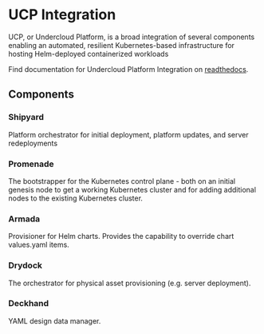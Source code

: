 # UCP Integration

UCP, or Undercloud Platform, is a broad integration of several components
enabling an automated, resilient Kubernetes-based infrastructure for hosting
Helm-deployed containerized workloads

Find documentation for Undercloud Platform Integration on
[readthedocs](http://ucpintegration.readthedocs.org).

## Components

### Shipyard

Platform orchestrator for initial deployment, platform updates, and server
redeployments

### Promenade

The bootstrapper for the Kubernetes control plane - both on an initial genesis node
to get a working Kubernetes cluster and for adding additional nodes to the existing
Kubernetes cluster.

### Armada

Provisioner for Helm charts. Provides the capability to override chart values.yaml
items.

### Drydock

The orchestrator for physical asset provisioning (e.g. server deployment).

### Deckhand

YAML design data manager.
